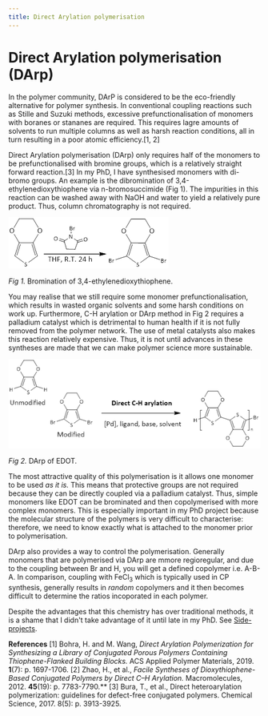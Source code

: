 ```yaml
---
title: Direct Arylation polymerisation
---
```

# Direct Arylation polymerisation (DArp)

In the polymer community, DArP is considered to be the eco-friendly alternative for polymer synthesis. In conventional coupling reactions such as Stille and Suzuki methods, excessive prefunctionalisation of monomers with boranes or stananes are required. This requires lagre amounts of solvents to run multiple columns as well as harsh reaction conditions, all in turn resulting in a poor atomic efficiency.[1, 2]

Direct Arylation polymerisation (DArp) only requires half of the monomers to be prefunctionalised with bromine groups, which is a relatively straight forward reaction.[3] In my PhD, I have synthesised monomers with di-bromo groups. An example is the dibromination of 3,4-ethylenedioxythiophene via n-bromosuccimide (Fig 1). The impurities in this reaction can be washed away with NaOH and water to yield a relatively pure product. Thus, column chromatography is not required.

![bromination of EDOT](../../pictures/darp1.png)

*Fig 1.* Bromination of 3,4-ethylenedioxythiophene. 

You may realise that we still require some monomer prefunctionalisation, which results in wasted organic solvents and some harsh conditions on work up. Furthermore, C-H arylation or DArp method in Fig 2 requires a palladium catalyst which is detrimental to human health if it is not fully removed from the polymer network. The use of metal catalysts also makes this reaction relatively expensive. Thus, it is not until advances in these syntheses are made that we can make polymer science more sustainable.  

![DArp of EDOT](../../pictures/darp2.png)

*Fig 2.* DArp of EDOT. 

The most attractive quality of this polymerisation is it allows one monomer to be used _as it is._ This means that protective groups are not required because they can be directly coupled via a palladium catalyst. Thus, simple monomers like EDOT can be brominated and then copolymerised with more complex monomers. This is especially important in my PhD project because the molecular structure of the polymers is very difficult to characterise: therefore, we need to know exactly what is attached to the monomer prior to polymerisation.

DArp also provides a way to control the polymerisation. Generally monomers that are polymerised via DArp are mmore regioregular, and due to the coupling between Br and H, you will get a defined copolymer  i.e. A-B-A. In comparison, coupling with FeCl<sub>3</sub> which is typically used in CP synthesis, generally results in *random* copolymers and it then becomes difficult to determine the ratios incoporated in each polymer. 

Despite the advantages that this chemistry has over traditional methods, it is a shame that I didn't take advantage of it until late in my PhD. See [Side-projects](/phd/side-projects). 


**References**
[1] Bohra, H. and M. Wang, _Direct Arylation Polymerization for Synthesizing a Library of Conjugated Porous Polymers Containing Thiophene-Flanked Building Blocks._ ACS Applied Polymer Materials, 2019. **1**(7): p. 1697-1706.
[2] Zhao, H., et al., _Facile Syntheses of Dioxythiophene-Based Conjugated Polymers by Direct C–H Arylation._ Macromolecules, 2012. **45**(19): p. 7783-7790.**
[3] Bura, T., et al., Direct heteroarylation polymerization: guidelines for defect-free conjugated polymers. Chemical Science, 2017. 8(5): p. 3913-3925.